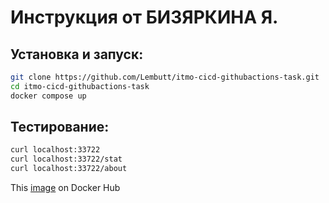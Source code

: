 # Инструкция от БИЗЯРКИНА Я.

## Установка и запуск:

```bash
git clone https://github.com/Lembutt/itmo-cicd-githubactions-task.git
cd itmo-cicd-githubactions-task
docker compose up

```

## Тестирование:

```bash
curl localhost:33722
curl localhost:33722/stat
curl localhost:33722/about
```

This [image](https://hub.docker.com/repository/docker/lembutt/itmo-docker-task-7) on Docker Hub
